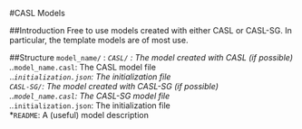 #CASL Models

##Introduction
Free to use models created with either CASL or CASL-SG. 
In particular, the template models are of most use.

##Structure
`model_name/` :
*`CASL/` : The model created with CASL (if possible)  
..*`model_name.casl`: The CASL model file  
..*`initialization.json`: The initialization file  
*`CASL-SG/`: The model created with CASL-SG (if possible)  
..*`model_name.casl`: The CASL-SG model file  
..*`initialization.json`: The initialization file  
*`README`: A (useful) model description  